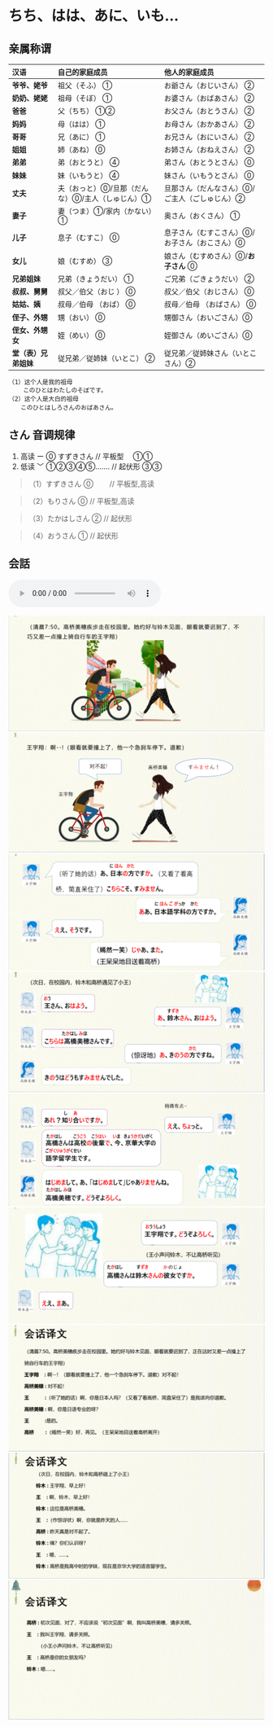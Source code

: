 # ちち、はは、あに、いも...

## 亲属称谓

| 汉语                 | 自己的家庭成员                                  | 他人的家庭成员                                  |
| :------------------- | :---------------------------------------------- | :---------------------------------------------- |
| **爷爷、姥爷**       | 祖父（そふ） ①                                  | お爺さん（おじいさん） ②                        |
| **奶奶、姥姥**       | 祖母（そぼ） ①                                  | お婆さん（おばあさん） ②                        |
| **爸爸**             | 父（ちち） ①②                                   | お父さん（おとうさん） ②                        |
| **妈妈**             | 母（はは） ①                                    | お母さん（おかあさん） ②                        |
| **哥哥**             | 兄（あに） ①                                    | お兄さん（おにいさん） ②                        |
| **姐姐**             | 姉（あね） ⓪                                    | お姉さん（おねえさん） ②                        |
| **弟弟**             | 弟（おとうと） ④                                | 弟さん（おとうとさん） ⓪                        |
| **妹妹**             | 妹（いもうと） ④                                | 妹さん（いもうとさん） ⓪                        |
| **丈夫**             | 夫（おっと）⓪/旦那（だんな）⓪/主人（しゅじん）① | 旦那さん（だんなさん）⓪/　ご主人（ごしゅじん）② |
| **妻子**             | 妻（つま）①/家内（かない）①                     | 奥さん（おくさん） ①                            |
| **儿子**             | 息子（むすこ） ⓪                                | 息子さん（むすこさん）⓪/お子さん（おこさん）⓪   |
| **女儿**             | 娘（むすめ） ③                                  | 娘さん（むすめさん）⓪/**お子さん** ⓪            |
| **兄弟姐妹**         | 兄弟（きょうだい） ①                            | ご兄弟（ごきょうだい） ②                        |
| **叔叔、舅舅**       | 叔父／伯父（おじ ） ⓪                           | 叔父／伯父（おじさん） ⓪                        |
| **姑姑、姨**         | 叔母／伯母 （おば） ⓪                           | 叔母／伯母 （おばさん） ⓪                       |
| **侄子、外甥**       | 甥（おい） ⓪                                    | 甥御さん（おいごさん）⓪                         |
| **侄女、外甥女**     | 姪（めい） ⓪                                    | 姪御さん（めいごさん）⓪                         |
| **堂（表）兄弟姐妹** | 従兄弟／従姉妹（いとこ） ②                      | 従兄弟／従姉妹さん（いとこさん）②               |

```ts
（1）这个人是我的祖母
    このひとはわたしのそぼです。
（2）这个人是大白的祖母
　　このひとはしろさんのおばあさん。
```

## さん 音调规律

1. 高读 ー ⓪ すずきさん // 平板型　 ①①
2. 低读 ﹀ ①②③④⑤....... // 起伏形 ③③

> （1）すずきさん ⓪ 　　// 平板型,高读

> （2）もりさん ⓪ // 平板型,高读

> （3）たかはしさん ② // 起伏形

> （4）おうさん ① // 起伏形

## 会話

<vue-plyr>
  <audio controls crossorigin playsinline autoplay loop>
    <source src="../audio/2-1-かいわ.mp3" type="audio/mp3" />
  </audio>
 </vue-plyr>

![avatar](../images/2-1-かいわ-1.png)
![avatar](../images/2-1-かいわ-2.png)
![avatar](../images/2-1-かいわ-3.png)
![avatar](../images/2-1-かいわ-4.png)
![avatar](../images/2-1-かいわ-5.png)
![avatar](../images/2-1-かいわ-6.png)
![avatar](../images/2-1-かいわ-7.png)
![avatar](../images/2-1-かいわ-8.png)
![avatar](../images/2-1-かいわ-9.png)